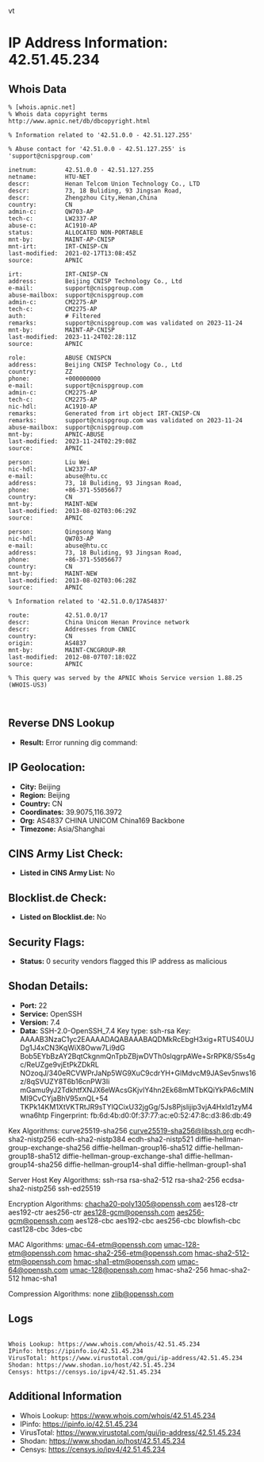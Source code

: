 vt
# IP Address Information: 42.51.45.234

## Whois Data
```
% [whois.apnic.net]
% Whois data copyright terms    http://www.apnic.net/db/dbcopyright.html

% Information related to '42.51.0.0 - 42.51.127.255'

% Abuse contact for '42.51.0.0 - 42.51.127.255' is 'support@cnispgroup.com'

inetnum:        42.51.0.0 - 42.51.127.255
netname:        HTU-NET
descr:          Henan Telcom Union Technology Co., LTD
descr:          73, 18 Buliding, 93 Jingsan Road,
descr:          Zhengzhou City,Henan,China
country:        CN
admin-c:        QW703-AP
tech-c:         LW2337-AP
abuse-c:        AC1910-AP
status:         ALLOCATED NON-PORTABLE
mnt-by:         MAINT-AP-CNISP
mnt-irt:        IRT-CNISP-CN
last-modified:  2021-02-17T13:08:45Z
source:         APNIC

irt:            IRT-CNISP-CN
address:        Beijing CNISP Technology Co., Ltd
e-mail:         support@cnispgroup.com
abuse-mailbox:  support@cnispgroup.com
admin-c:        CM2275-AP
tech-c:         CM2275-AP
auth:           # Filtered
remarks:        support@cnispgroup.com was validated on 2023-11-24
mnt-by:         MAINT-AP-CNISP
last-modified:  2023-11-24T02:28:11Z
source:         APNIC

role:           ABUSE CNISPCN
address:        Beijing CNISP Technology Co., Ltd
country:        ZZ
phone:          +000000000
e-mail:         support@cnispgroup.com
admin-c:        CM2275-AP
tech-c:         CM2275-AP
nic-hdl:        AC1910-AP
remarks:        Generated from irt object IRT-CNISP-CN
remarks:        support@cnispgroup.com was validated on 2023-11-24
abuse-mailbox:  support@cnispgroup.com
mnt-by:         APNIC-ABUSE
last-modified:  2023-11-24T02:29:08Z
source:         APNIC

person:         Liu Wei
nic-hdl:        LW2337-AP
e-mail:         abuse@htu.cc
address:        73, 18 Buliding, 93 Jingsan Road,
phone:          +86-371-55056677
country:        CN
mnt-by:         MAINT-NEW
last-modified:  2013-08-02T03:06:29Z
source:         APNIC

person:         Qingsong Wang
nic-hdl:        QW703-AP
e-mail:         abuse@htu.cc
address:        73, 18 Buliding, 93 Jingsan Road,
phone:          +86-371-55056677
country:        CN
mnt-by:         MAINT-NEW
last-modified:  2013-08-02T03:06:28Z
source:         APNIC

% Information related to '42.51.0.0/17AS4837'

route:          42.51.0.0/17
descr:          China Unicom Henan Province network
descr:          Addresses from CNNIC
country:        CN
origin:         AS4837
mnt-by:         MAINT-CNCGROUP-RR
last-modified:  2012-08-07T07:18:02Z
source:         APNIC

% This query was served by the APNIC Whois Service version 1.88.25 (WHOIS-US3)



```
## Reverse DNS Lookup
- **Result:** Error running dig command: 

## IP Geolocation:
- **City:** Beijing
- **Region:** Beijing
- **Country:** CN
- **Coordinates:** 39.9075,116.3972
- **Org:** AS4837 CHINA UNICOM China169 Backbone
- **Timezone:** Asia/Shanghai

## CINS Army List Check:
- **Listed in CINS Army List:** 
No

## Blocklist.de Check:
- **Listed on Blocklist.de:** 
No

## Security Flags:
- **Status:** 0 security vendors flagged this IP address as malicious

## Shodan Details:
- **Port:** 22
- **Service:** OpenSSH
- **Version:** 7.4
- **Data:** SSH-2.0-OpenSSH_7.4
Key type: ssh-rsa
Key: AAAAB3NzaC1yc2EAAAADAQABAAABAQDMkRcEbgH3xig+RTUS40UJDg1J4xCN3KqWiX8Oww7Li9dG
Bob5EYbBzAY2BqtCkgnmQnTpbZBjwDVTh0slqgrpAWe+SrRPK8/S5s4gc/ReUZge9vjEtPkZDkRL
NOzoqJ/340eRCVWPrJaNp5WG9XuC9cdrYH+GlMdvcM9JASev5nws16z/8qSVUZY8T6b16cnPW3Ii
mGamu9yJ2TdkhtfXNJX6eWAcsGKjvlY4hn2Ek68mMTbKQiYkPA6cMINMI9CvCYjaBhV95xnQL+54
TKPk14KM1XtVKTRtJR9sTYlQCixU32jgGg/5Js8Pjslijip3vjA4Hxld1zyM4wna6htp
Fingerprint: fb:6d:4b:d0:0f:37:77:ac:e0:52:47:8c:d3:86:db:49

Kex Algorithms:
	curve25519-sha256
	curve25519-sha256@libssh.org
	ecdh-sha2-nistp256
	ecdh-sha2-nistp384
	ecdh-sha2-nistp521
	diffie-hellman-group-exchange-sha256
	diffie-hellman-group16-sha512
	diffie-hellman-group18-sha512
	diffie-hellman-group-exchange-sha1
	diffie-hellman-group14-sha256
	diffie-hellman-group14-sha1
	diffie-hellman-group1-sha1

Server Host Key Algorithms:
	ssh-rsa
	rsa-sha2-512
	rsa-sha2-256
	ecdsa-sha2-nistp256
	ssh-ed25519

Encryption Algorithms:
	chacha20-poly1305@openssh.com
	aes128-ctr
	aes192-ctr
	aes256-ctr
	aes128-gcm@openssh.com
	aes256-gcm@openssh.com
	aes128-cbc
	aes192-cbc
	aes256-cbc
	blowfish-cbc
	cast128-cbc
	3des-cbc

MAC Algorithms:
	umac-64-etm@openssh.com
	umac-128-etm@openssh.com
	hmac-sha2-256-etm@openssh.com
	hmac-sha2-512-etm@openssh.com
	hmac-sha1-etm@openssh.com
	umac-64@openssh.com
	umac-128@openssh.com
	hmac-sha2-256
	hmac-sha2-512
	hmac-sha1

Compression Algorithms:
	none
	zlib@openssh.com


## Logs
```

Whois Lookup: https://www.whois.com/whois/42.51.45.234
IPinfo: https://ipinfo.io/42.51.45.234
VirusTotal: https://www.virustotal.com/gui/ip-address/42.51.45.234
Shodan: https://www.shodan.io/host/42.51.45.234
Censys: https://censys.io/ipv4/42.51.45.234

```
## Additional Information
- Whois Lookup: https://www.whois.com/whois/42.51.45.234
- IPinfo: https://ipinfo.io/42.51.45.234
- VirusTotal: https://www.virustotal.com/gui/ip-address/42.51.45.234
- Shodan: https://www.shodan.io/host/42.51.45.234
- Censys: https://censys.io/ipv4/42.51.45.234

